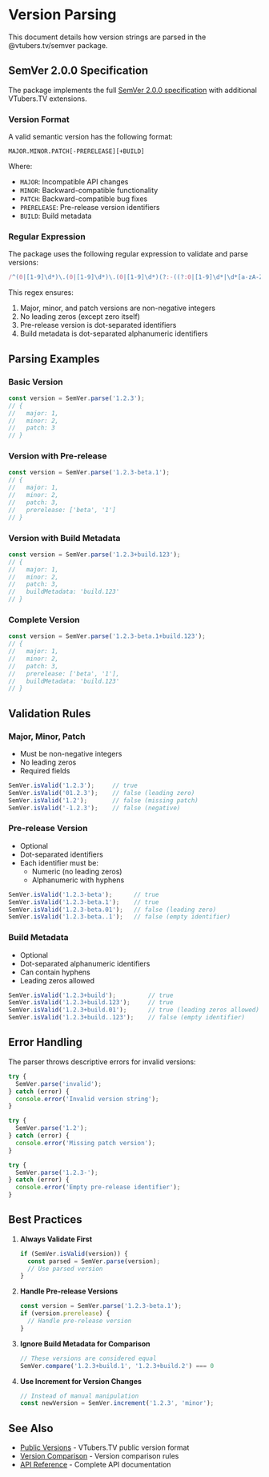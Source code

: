 # Version Parsing

This document details how version strings are parsed in the @vtubers.tv/semver package.

## SemVer 2.0.0 Specification

The package implements the full [SemVer 2.0.0 specification](https://semver.org/spec/v2.0.0.html) with additional VTubers.TV extensions.

### Version Format

A valid semantic version has the following format:

```
MAJOR.MINOR.PATCH[-PRERELEASE][+BUILD]
```

Where:
- `MAJOR`: Incompatible API changes
- `MINOR`: Backward-compatible functionality
- `PATCH`: Backward-compatible bug fixes
- `PRERELEASE`: Pre-release version identifiers
- `BUILD`: Build metadata

### Regular Expression

The package uses the following regular expression to validate and parse versions:

```typescript
/^(0|[1-9]\d*)\.(0|[1-9]\d*)\.(0|[1-9]\d*)(?:-((?:0|[1-9]\d*|\d*[a-zA-Z-][0-9a-zA-Z-]*)(?:\.(?:0|[1-9]\d*|\d*[a-zA-Z-][0-9a-zA-Z-]*))*))?(?:\+([0-9a-zA-Z-]+(?:\.[0-9a-zA-Z-]+)*))?$/
```

This regex ensures:
1. Major, minor, and patch versions are non-negative integers
2. No leading zeros (except zero itself)
3. Pre-release version is dot-separated identifiers
4. Build metadata is dot-separated alphanumeric identifiers

## Parsing Examples

### Basic Version

```typescript
const version = SemVer.parse('1.2.3');
// {
//   major: 1,
//   minor: 2,
//   patch: 3
// }
```

### Version with Pre-release

```typescript
const version = SemVer.parse('1.2.3-beta.1');
// {
//   major: 1,
//   minor: 2,
//   patch: 3,
//   prerelease: ['beta', '1']
// }
```

### Version with Build Metadata

```typescript
const version = SemVer.parse('1.2.3+build.123');
// {
//   major: 1,
//   minor: 2,
//   patch: 3,
//   buildMetadata: 'build.123'
// }
```

### Complete Version

```typescript
const version = SemVer.parse('1.2.3-beta.1+build.123');
// {
//   major: 1,
//   minor: 2,
//   patch: 3,
//   prerelease: ['beta', '1'],
//   buildMetadata: 'build.123'
// }
```

## Validation Rules

### Major, Minor, Patch

- Must be non-negative integers
- No leading zeros
- Required fields

```typescript
SemVer.isValid('1.2.3');     // true
SemVer.isValid('01.2.3');    // false (leading zero)
SemVer.isValid('1.2');       // false (missing patch)
SemVer.isValid('-1.2.3');    // false (negative)
```

### Pre-release Version

- Optional
- Dot-separated identifiers
- Each identifier must be:
  - Numeric (no leading zeros)
  - Alphanumeric with hyphens

```typescript
SemVer.isValid('1.2.3-beta');      // true
SemVer.isValid('1.2.3-beta.1');    // true
SemVer.isValid('1.2.3-beta.01');   // false (leading zero)
SemVer.isValid('1.2.3-beta..1');   // false (empty identifier)
```

### Build Metadata

- Optional
- Dot-separated alphanumeric identifiers
- Can contain hyphens
- Leading zeros allowed

```typescript
SemVer.isValid('1.2.3+build');         // true
SemVer.isValid('1.2.3+build.123');     // true
SemVer.isValid('1.2.3+build.01');      // true (leading zeros allowed)
SemVer.isValid('1.2.3+build..123');    // false (empty identifier)
```

## Error Handling

The parser throws descriptive errors for invalid versions:

```typescript
try {
  SemVer.parse('invalid');
} catch (error) {
  console.error('Invalid version string');
}

try {
  SemVer.parse('1.2');
} catch (error) {
  console.error('Missing patch version');
}

try {
  SemVer.parse('1.2.3-');
} catch (error) {
  console.error('Empty pre-release identifier');
}
```

## Best Practices

1. **Always Validate First**
   ```typescript
   if (SemVer.isValid(version)) {
     const parsed = SemVer.parse(version);
     // Use parsed version
   }
   ```

2. **Handle Pre-release Versions**
   ```typescript
   const version = SemVer.parse('1.2.3-beta.1');
   if (version.prerelease) {
     // Handle pre-release version
   }
   ```

3. **Ignore Build Metadata for Comparison**
   ```typescript
   // These versions are considered equal
   SemVer.compare('1.2.3+build.1', '1.2.3+build.2') === 0
   ```

4. **Use Increment for Version Changes**
   ```typescript
   // Instead of manual manipulation
   const newVersion = SemVer.increment('1.2.3', 'minor');
   ```

## See Also

- [Public Versions](./public-versions.md) - VTubers.TV public version format
- [Version Comparison](./version-comparison.md) - Version comparison rules
- [API Reference](./api-reference.md) - Complete API documentation 